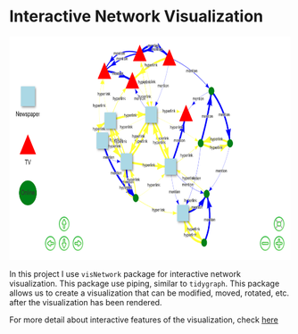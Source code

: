 # Interactive Network Visualization

<img src="visNetwork1.png" width="700" height="400">

In this project I use `visNetwork` package for interactive network visualization. 
This package use piping, similar to `tidygraph`.
This package allows us to create a visualization that can be modified, moved, rotated, etc. after the visualization has been rendered.

For more detail about interactive features of the visualization, check [here](https://www.rpubs.com/Steven_Surya/visNetwork)
